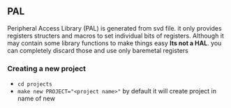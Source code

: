 ## PAL
Peripheral Access Library (PAL) is generated from svd file. it only provides registers structers and macros to set individual bits of registers. 
Although it may contain some library functions to make things easy **Its not a HAL**. you can completely discard those and use only baremetal registers

### Creating a new project

- `cd projects`
- `make new PROJECT="<project name>"` by default it will create project in name of new
